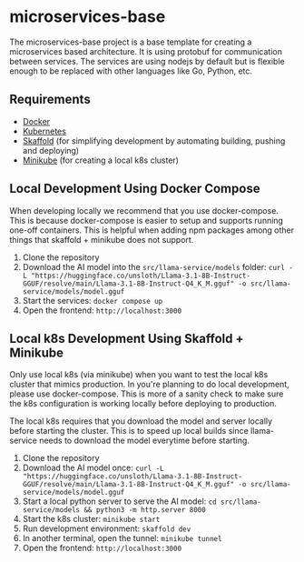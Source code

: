 # microservices-base

The microservices-base project is a base template for creating a microservices based architecture.
It is using protobuf for communication between services. The services are using nodejs by default
but is flexible enough to be replaced with other languages like Go, Python, etc.

## Requirements

- [Docker](https://docs.docker.com/get-docker/)
- [Kubernetes](https://kubernetes.io/)
- [Skaffold](https://skaffold.dev/) (for simplifying development by automating building, pushing and deploying)
- [Minikube](https://minikube.sigs.k8s.io/docs/) (for creating a local k8s cluster)

## Local Development Using Docker Compose

When developing locally we recommend that you use docker-compose. This is because docker-compose is easier to
setup and supports running one-off containers. This is helpful when adding npm packages among other things that
skaffold + minikube does not support.

1. Clone the repository
2. Download the AI model into the `src/llama-service/models` folder: `curl -L "https://huggingface.co/unsloth/Llama-3.1-8B-Instruct-GGUF/resolve/main/Llama-3.1-8B-Instruct-Q4_K_M.gguf" -o src/llama-service/models/model.gguf`
3. Start the services: `docker compose up`
4. Open the frontend: `http://localhost:3000`

## Local k8s Development Using Skaffold + Minikube

Only use local k8s (via minikube) when you want to test the local k8s cluster that mimics production. In you're
planning to do local development, please use docker-compose. This is more of a sanity check to make sure the k8s
configuration is working locally before deploying to production.

The local k8s requires that you download the model and server locally before starting the cluster. This is to speed
up local builds since llama-service needs to download the model everytime before starting.

1. Clone the repository
2. Download the AI model once: `curl -L "https://huggingface.co/unsloth/Llama-3.1-8B-Instruct-GGUF/resolve/main/Llama-3.1-8B-Instruct-Q4_K_M.gguf" -o src/llama-service/models/model.gguf`
3. Start a local python server to serve the AI model: `cd src/llama-service/models && python3 -m http.server 8000`
4. Start the k8s cluster: `minikube start`
5. Run development environment: `skaffold dev`
6. In another terminal, open the tunnel: `minikube tunnel`
7. Open the frontend: `http://localhost:3000`
